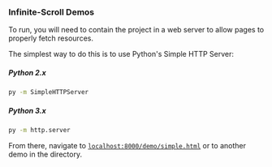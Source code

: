 ### Infinite-Scroll Demos

To run, you will need to contain the project in a web server to allow pages to properly fetch resources.

The simplest way to do this is to use Python's Simple HTTP Server:

##### Python 2.x

```bash
py -m SimpleHTTPServer
```

##### Python 3.x

```bash
py -m http.server
```

From there, navigate to [`localhost:8000/demo/simple.html`](http://localhost:8000/demo/simple.html) or to another demo in the directory.
